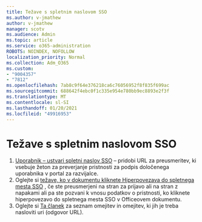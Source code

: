 ```yaml
---
title: Težave s spletnim naslovom SSO
ms.author: v-jmathew
author: v-jmathew
manager: scotv
ms.audience: Admin
ms.topic: article
ms.service: o365-administration
ROBOTS: NOINDEX, NOFOLLOW
localization_priority: Normal
ms.collection: Adm_O365
ms.custom:
- "9004357"
- "7812"
ms.openlocfilehash: 7ab8c9f64e376218ca6c76056952f8f835f699ac
ms.sourcegitcommit: 688642f4ebc0f1c335e954e780bb9ec8893e2f3f
ms.translationtype: MT
ms.contentlocale: sl-SI
ms.lasthandoff: 01/20/2021
ms.locfileid: "49916953"
---
```

# <a name="sso-url-issues"></a>Težave s spletnim naslovom SSO

1. [Uporabnik – ustvari spletni naslov SSO](https://docs.microsoft.com/rest/api/apimanagement/2019-12-01/User/GenerateSsoUrl) – pridobi URL za preusmeritev, ki vsebuje žeton za preverjanje pristnosti za podpis določenega uporabnika v portal za razvijalce.
2. Oglejte si [težave, ko v dokumentu kliknete Hiperpovezava do spletnega mesta SSO](https://docs.microsoft.com/office/troubleshoot/office-suite-issues/click-hyperlink-to-sso-website) , če ste preusmerjeni na stran za prijavo ali na stran z napakami ali pa ste pozvani k vnosu podatkov o pristnosti, ko kliknete hiperpovezavo do spletnega mesta SSO v Officeovem dokumentu.
3. Oglejte si [Ta članek](https://docs.microsoft.com/azure/active-directory/develop/reply-url) za seznam omejitev in omejitev, ki jih je treba nasloviti uri (odgovor URL).
